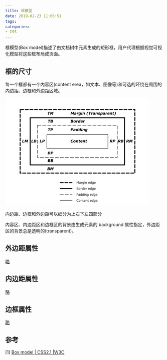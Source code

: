 ```yaml
---
title: 框模型
date: 2019-02-23 11:05:51
tags:
categories:
- CSS
---
```


框模型(Box model)描述了由文档树中元素生成的矩形框，用户代理根据视觉可视化模型将这些框布局成页面。

## 框的尺寸
每一个框都有一个内容区(content erea，如文本、图像等)和可选的环绕在周围的内边距、边框和外边距区域。

![box-model](https://github.com/wyhcool/notes/blob/master/Web/CSS2.1SPEC/08_box-model.png)

内边距、边框和外边距可以细分为上右下左四部分

内容区、内边距区和边框区的背景由生成元素的 background 属性指定，外边距区的背景总是透明的(transparent)。

## 外边距属性
[略](https://github.com/wyhcool/notes/blob/master/Web/CSS%E6%9D%83%E5%A8%81%E6%8C%87%E5%8D%973/%E7%AC%AC08%E7%AB%A0.%E5%86%85%E8%BE%B9%E8%B7%9D%E8%BE%B9%E6%A1%86%E5%A4%96%E8%BE%B9%E8%B7%9D.md#%E5%A4%96%E8%BE%B9%E8%B7%9D)

## 内边距属性
[略](https://github.com/wyhcool/notes/blob/master/Web/CSS%E6%9D%83%E5%A8%81%E6%8C%87%E5%8D%973/%E7%AC%AC08%E7%AB%A0.%E5%86%85%E8%BE%B9%E8%B7%9D%E8%BE%B9%E6%A1%86%E5%A4%96%E8%BE%B9%E8%B7%9D.md#%E5%86%85%E8%BE%B9%E8%B7%9D)

## 边框属性
[略](https://github.com/wyhcool/notes/blob/master/Web/CSS%E6%9D%83%E5%A8%81%E6%8C%87%E5%8D%973/%E7%AC%AC08%E7%AB%A0.%E5%86%85%E8%BE%B9%E8%B7%9D%E8%BE%B9%E6%A1%86%E5%A4%96%E8%BE%B9%E8%B7%9D.md#%E8%BE%B9%E6%A1%86)

## 参考
[1] [Box model | CSS2.1 |W3C](https://www.w3.org/TR/2011/REC-CSS2-20110607/box.html)
